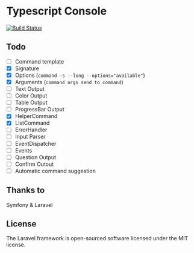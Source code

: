 # Typescript Console

[![Build Status](https://travis-ci.org/stefanoruth/console.svg?branch=master)](https://travis-ci.org/stefanoruth/console)

## Todo

- [ ] Command template
- [X] Signature
- [X] Options (`command -s --long --options="available"`)
- [X] Arguments (`command args send to command`)
- [ ] Text Output
- [ ] Color Output
- [ ] Table Output
- [ ] ProgressBar Output
- [X] HelperCommand
- [X] ListCommand
- [ ] ErrorHandler
- [ ] Input Parser
- [ ] EventDispatcher
- [ ] Events
- [ ] Question Output
- [ ] Confirm Outout
- [ ] Automatic command suggestion

## Thanks to
Symfony & Laravel

## License
The Laravel framework is open-sourced software licensed under the MIT license.
